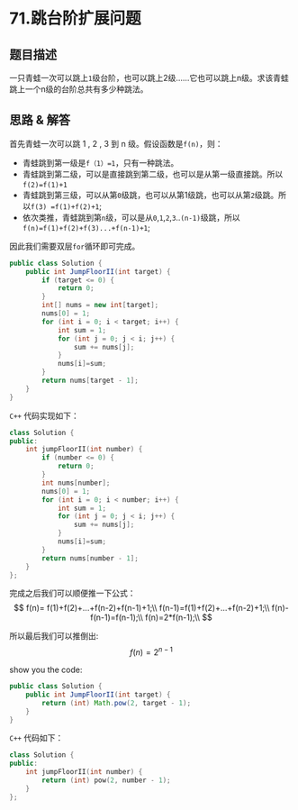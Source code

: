 # 71.跳台阶扩展问题

## 题目描述
一只青蛙一次可以跳上`1`级台阶，也可以跳上2级……它也可以跳上n级。求该青蛙跳上一个n级的台阶总共有多少种跳法。

## 思路 & 解答

首先青蛙一次可以跳 1 , 2 , 3 到 n 级。假设函数是`f(n)`，则：
- 青蛙跳到第一级是`f（1）=1`，只有一种跳法。
- 青蛙跳到第二级，可以是直接跳到第二级，也可以是从第一级直接跳。所以`f(2)=f(1)+1`
- 青蛙跳到第三级，可以从第`0`级跳，也可以从第1级跳，也可以从第`2`级跳。所以`f(3) =f(1)+f(2)+1`;
- 依次类推，青蛙跳到第`n`级，可以是从`0`,`1`,`2`,`3`..`(n-1)`级跳，所以`f(n)=f(1)+f(2)+f(3)...+f(n-1)+1`;

因此我们需要双层`for`循环即可完成。

```java
public class Solution {
    public int JumpFloorII(int target) {
        if (target <= 0) {
            return 0;
        }
        int[] nums = new int[target];
        nums[0] = 1;
        for (int i = 0; i < target; i++) {
            int sum = 1;
            for (int j = 0; j < i; j++) {
                sum += nums[j];
            }
            nums[i]=sum;
        }
        return nums[target - 1];
    }
}
```

`C++` 代码实现如下：

```C++
class Solution {
public:
    int jumpFloorII(int number) {
        if (number <= 0) {
            return 0;
        }
        int nums[number];
        nums[0] = 1;
        for (int i = 0; i < number; i++) {
            int sum = 1;
            for (int j = 0; j < i; j++) {
                sum += nums[j];
            }
            nums[i]=sum;
        }
        return nums[number - 1];
    }
};
```

完成之后我们可以顺便推一下公式：
$$
f(n)= f(1)+f(2)+...+f(n-2)+f(n-1)+1;\\
f(n-1)=f(1)+f(2)+...+f(n-2)+1;\\
f(n)-f(n-1)=f(n-1);\\
f(n)=2*f(n-1);\\
$$

所以最后我们可以推倒出:
$$
f(n) = 2^{n-1}
$$

show you the code:

```java
public class Solution {
    public int JumpFloorII(int target) {
        return (int) Math.pow(2, target - 1);
    }
}
```

`C++` 代码如下：

```C++
class Solution {
public:
    int jumpFloorII(int number) {
        return (int) pow(2, number - 1);
    }
};
```



